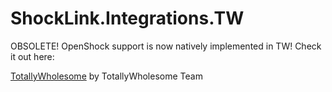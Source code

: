 ﻿# ShockLink.Integrations.TW
OBSOLETE! OpenShock support is now natively implemented in TW! Check it out here:

[TotallyWholesome](https://github.com/TotallyWholesome) by TotallyWholesome Team 
